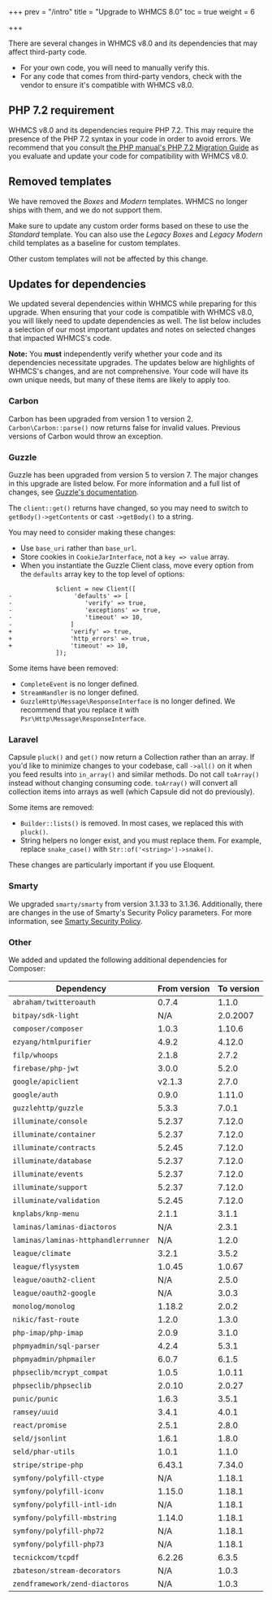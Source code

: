 +++
prev = "/intro"
title = "Upgrade to WHMCS 8.0"
toc = true
weight = 6

+++

There are several changes in WHMCS v8.0 and its dependencies that may affect third-party code.

* For your own code, you will need to manually verify this.
* For any code that comes from third-party vendors, check with the vendor to ensure it's compatible with WHMCS v8.0.

## PHP 7.2 requirement

WHMCS v8.0 and its dependencies require PHP 7.2. This may require the presence of the PHP 7.2 syntax in your code in order to avoid errors. We recommend that you consult [the PHP manual's PHP 7.2 Migration Guide](https://www.php.net/manual/en/migration72.php) as you evaluate and update your code for compatibility with WHMCS v8.0.

## Removed templates

We have removed the *Boxes* and *Modern* templates. WHMCS no longer ships with them, and we do not support them.

Make sure to update any custom order forms based on these to use the *Standard* template. You can also use the *Legacy Boxes* and *Legacy Modern* child templates as a baseline for custom templates.

Other custom templates will not be affected by this change.

## Updates for dependencies

We updated several dependencies within WHMCS while preparing for this upgrade. When ensuring that your code is compatible with WHMCS v8.0, you will likely need to update dependencies as well. The list below includes a selection of our most important updates and notes on selected changes that impacted WHMCS's code.

**Note:** You **must** independently verify whether your code and its dependencies necessitate upgrades. The updates below are highlights of WHMCS's changes, and are not comprehensive. Your code will have its own unique needs, but many of these items are likely to apply too.

### Carbon

Carbon has been upgraded from version 1 to version 2. `Carbon\Carbon::parse()` now returns false for invalid values. Previous versions of Carbon would throw an exception.

### Guzzle

Guzzle has been upgraded from version 5 to version 7. The major changes in this upgrade are listed below. For more information and a full list of changes, see [Guzzle's documentation](https://github.com/guzzle/guzzle/blob/master/UPGRADING.md).

The `client::get()` returns have changed, so you may need to switch to `getBody()->getContents` or cast `->getBody()` to a string.

You may need to consider making these changes:

* Use `base_uri` rather than `base_url`.
* Store cookies in `CookieJarInterface`, not a `key => value` array.
* When you instantiate the Guzzle Client class, move every option from the `defaults` array key to the top level of options:

```
             $client = new Client([
-                 'defaults' => [
-                    'verify' => true,
-                    'exceptions' => true,
-                    'timeout' => 10,
-                ]
+                'verify' => true,
+                'http_errors' => true,
+                'timeout' => 10,
             ]);
```

Some items have been removed:

* `CompleteEvent` is no longer defined.
* `StreamHandler` is no longer defined.
* `GuzzleHttp\Message\ResponseInterface` is no longer defined. We recommend that you replace it with `Psr\Http\Message\ResponseInterface`.

### Laravel

Capsule `pluck()` and `get()` now return a Collection rather than an array. If you'd like to minimize changes to your codebase, call `->all()` on it when you feed results into `in_array()` and similar methods. Do not call `toArray()` instead without changing consuming code. `toArray()` will convert all collection items into arrays as well (which Capsule did not do previously).

Some items are removed:

* `Builder::lists()` is removed. In most cases, we replaced this with `pluck()`.
* String helpers no longer exist, and you must replace them. For example, replace `snake_case()` with `Str::of('<string>')->snake()`.

These changes are particularly important if you use Eloquent.

### Smarty

We upgraded `smarty/smarty` from version 3.1.33 to 3.1.36. Additionally, there are changes in the use of Smarty's Security Policy parameters. For more information, see [Smarty Security Policy](https://docs.whmcs.com/Smarty_Security_Policy).

### Other

We added and updated the following additional dependencies for Composer:

| Dependency                    	| From version 	| To version 	|
|-------------------------------	|--------------	|------------	|
| `abraham/twitteroauth`         	| 0.7.4        	| 1.1.0     	|
| `bitpay/sdk-light`             	| N/A         	| 2.0.2007  	|
| `composer/composer`           	| 1.0.3       	| 1.10.6     	|
| `ezyang/htmlpurifier`         	| 4.9.2        	| 4.12.0     	|
| `filp/whoops`                  	| 2.1.8        	| 2.7.2     	|
| `firebase/php-jwt`            	| 3.0.0        	| 5.2.0     	|
| `google/apiclient`            	| v2.1.3        | 2.7.0     	|
| `google/auth`                 	| 0.9.0       	| 1.11.0     	|
| `guzzlehttp/guzzle`            	| 5.3.3       	| 7.0.1     	|
| `illuminate/console`          	| 5.2.37       	| 7.12.0     	|
| `illuminate/container`         	| 5.2.37       	| 7.12.0     	|
| `illuminate/contracts`         	| 5.2.45       	| 7.12.0     	|
| `illuminate/database`         	| 5.2.37       	| 7.12.0     	|
| `illuminate/events`           	| 5.2.37       	| 7.12.0     	|
| `illuminate/support`          	| 5.2.37      	| 7.12.0     	|
| `illuminate/validation`        	| 5.2.45       	| 7.12.0     	|
| `knplabs/knp-menu`            	| 2.1.1        	| 3.1.1     	|
| `laminas/laminas-diactoros`    	| N/A         	| 2.3.1     	|
| `laminas/laminas-httphandlerrunner` 	| N/A    	| 1.2.0     	|
| `league/climate`              	| 3.2.1        	| 3.5.2     	|
| `league/flysystem`            	| 1.0.45       	| 1.0.67     	|
| `league/oauth2-client`        	| N/A         	| 2.5.0     	|
| `league/oauth2-google`        	| N/A         	| 3.0.3     	|
| `monolog/monolog`             	| 1.18.2       	| 2.0.2     	|
| `nikic/fast-route`            	| 1.2.0        	| 1.3.0     	|
| `php-imap/php-imap`           	| 2.0.9        	| 3.1.0     	|
| `phpmyadmin/sql-parser`        	| 4.2.4        	| 5.3.1     	|
| `phpmyadmin/phpmailer`         	| 6.0.7        	| 6.1.5     	|
| `phpseclib/mcrypt_compat`      	| 1.0.5        	| 1.0.11     	|
| `phpseclib/phpseclib`         	| 2.0.10       	| 2.0.27     	|
| `punic/punic`                  	| 1.6.3        	| 3.5.1     	|
| `ramsey/uuid`                 	| 3.4.1        	| 4.0.1     	|
| `react/promise`               	| 2.5.1        	| 2.8.0     	|
| `seld/jsonlint`               	| 1.6.1        	| 1.8.0     	|
| `seld/phar-utils`             	| 1.0.1        	| 1.1.0     	|
| `stripe/stripe-php`           	| 6.43.1       	| 7.34.0     	|
| `symfony/polyfill-ctype`       	| N/A         	| 1.18.1     	|
| `symfony/polyfill-iconv`       	| 1.15.0       	| 1.18.1     	|		
| `symfony/polyfill-intl-idn`    	| N/A         	| 1.18.1     	|		
| `symfony/polyfill-mbstring`    	| 1.14.0       	| 1.18.1     	|		
| `symfony/polyfill-php72`       	| N/A         	| 1.18.1     	|		
| `symfony/polyfill-php73`       	| N/A         	| 1.18.1    	|
| `tecnickcom/tcpdf`            	| 6.2.26      	| 6.3.5     	|		
| `zbateson/stream-decorators`  	| N/A         	| 1.0.3      	|
| `zendframework/zend-diactoros` 	| N/A         	| 1.0.3      	|		
